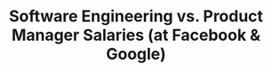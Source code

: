 ---
layout: post
title: "Software Engineering vs. Product Manager Salaries (at Facebook & Google)"
summary: Using H1B data to pull back the salary curtain.
alt-link: https://medium.com/@prlambert/software-engineering-vs-product-manager-salaries-9564cd7e665f
post-image: /images/slice.jpg
---